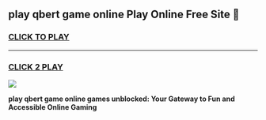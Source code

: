 
## play qbert game online Play Online Free Site 👋
<h3>
<a href="https://download.freeplayer.one?title=play_qbert_game_online&ref=21F">CLICK TO PLAY</a></h3>
<hr>

<h3>
<a href="https://download.freeplayer.one?title=play_qbert_game_online&ref=21F">CLICK 2 PLAY</a>
  
</h3>

<a href="https://download.freeplayer.one?title=play_qbert_game_online&ref=21F"><img src="https://cdnb.artstation.com/p/assets/images/images/032/539/853/original/anto-thomas-button-gif.gif"></a>


**play qbert game online games unblocked: Your Gateway to Fun and Accessible Online Gaming**

